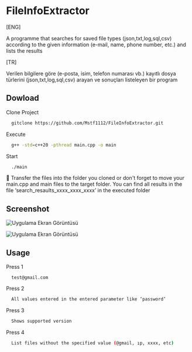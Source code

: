 # FileInfoExtractor

[ENG]

A programme that searches for saved file types (json,txt,log,sql,csv) according to the given information (e-mail, name, phone number, etc.) and lists the results

[TR]

Verilen bilgilere göre (e-posta, isim, telefon numarası vb.) kayıtlı dosya türlerini (json,txt,log,sql,csv) arayan ve sonuçları listeleyen bir program



## Dowload 


Clone Project
```bash 
  gitclone https://github.com/Mstf1112/FileInfoExtractor.git
```
Execute
```bash 
  g++ -std=c++20 -pthread main.cpp -o main
```
Start
```bash 
  ./main
```
🔴 Transfer the files into the folder you cloned or don't forget to move your main.cpp and main files to the target folder.
You can find all results in the file ‘search_resaults_xxxx_xxxx_xxxx’ in the executed folder

## Screenshot

![Uygulama Ekran Görüntüsü](https://github.com/user-attachments/assets/b02fa7b8-0007-4711-8973-eb7d86e1126e)

![Uygulama Ekran Görüntüsü](https://github.com/user-attachments/assets/599c7eb9-962e-4f42-a033-ea3f575af772)

## Usage


Press 1
```Example
  test@gmail.com
```
Press 2
```bash 
  All values entered in the entered parameter like ‘password’
```
Press 3
```bash 
  Shows supported version
```
Press 4
```bash 
  List files without the specified value (@gmail, ıp, xxxx, etc)
```
